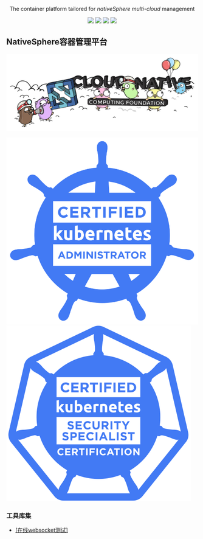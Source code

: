 
<p align="center">
The container platform tailored for <i>nativeSphere multi-cloud</i> management
</p>

<p align="center">
<a  target="_blank"><img src="https://img.shields.io/github/v/release/hurricane1988/NativeSphere" /></a>
<a  target="_blank"><img src="https://img.shields.io/github/downloads/hurricane1988/NativeSphere/total"/></a>
<a  target="_blank"><img src="https://img.shields.io/github/issues/hurricane1988/NativeSphere"/></a>
<a  target="_blank"><img src="https://img.shields.io/github/go-mod/go-version/hurricane1988/NativeSphere"/></a>
</p>

## NativeSphere容器管理平台
![native01](https://github.com/cncf/artwork/blob/master/other/illustrations/ashley-mcnamara/transparent/cncf-cloud-gophers-transparent.svg)

![cka](https://github.com/cncf/artwork/blob/master/other/cka/color/kubernetes-cka-color.svg)![cks](https://github.com/cncf/artwork/blob/master/other/kss/color/kubernetes-security-specialist-color.svg)

### 工具库集
- [[在线websocket测试]](http://www.jsons.cn/websocket)
